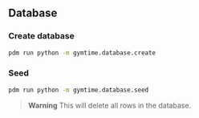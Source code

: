 ## Database

### Create database

```bash
pdm run python -m gymtime.database.create
```

### Seed

```bash
pdm run python -m gymtime.database.seed
```

> **Warning**
> This will delete all rows in the database.